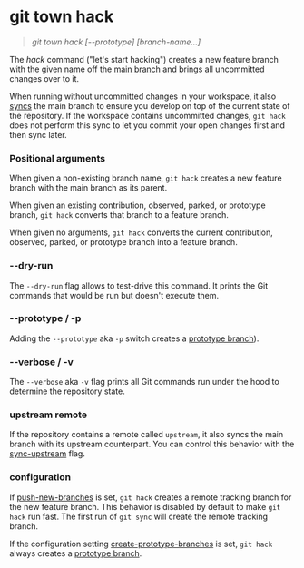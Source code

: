 # git town hack

> _git town hack [--prototype] [branch-name...]_

The _hack_ command ("let's start hacking") creates a new feature branch with the
given name off the [main branch](../preferences/main-branch.md) and brings all
uncommitted changes over to it.

When running without uncommitted changes in your workspace, it also
[syncs](sync.md) the main branch to ensure you develop on top of the current
state of the repository. If the workspace contains uncommitted changes,
`git hack` does not perform this sync to let you commit your open changes first
and then sync later.

### Positional arguments

When given a non-existing branch name, `git hack` creates a new feature branch
with the main branch as its parent.

When given an existing contribution, observed, parked, or prototype branch,
`git hack` converts that branch to a feature branch.

When given no arguments, `git hack` converts the current contribution, observed,
parked, or prototype branch into a feature branch.

### --dry-run

The `--dry-run` flag allows to test-drive this command. It prints the Git
commands that would be run but doesn't execute them.

### --prototype / -p

Adding the `--prototype` aka `-p` switch creates a
[prototype branch](../branch-types.md#prototype-branches)).

### --verbose / -v

The `--verbose` aka `-v` flag prints all Git commands run under the hood to
determine the repository state.

### upstream remote

If the repository contains a remote called `upstream`, it also syncs the main
branch with its upstream counterpart. You can control this behavior with the
[sync-upstream](../preferences/sync-upstream.md) flag.

### configuration

If [push-new-branches](../preferences/push-new-branches.md) is set, `git hack`
creates a remote tracking branch for the new feature branch. This behavior is
disabled by default to make `git hack` run fast. The first run of `git sync`
will create the remote tracking branch.

If the configuration setting
[create-prototype-branches](../preferences/create-prototype-branches.md) is set,
`git hack` always creates a
[prototype branch](../branch-types.md#prototype-branches).

